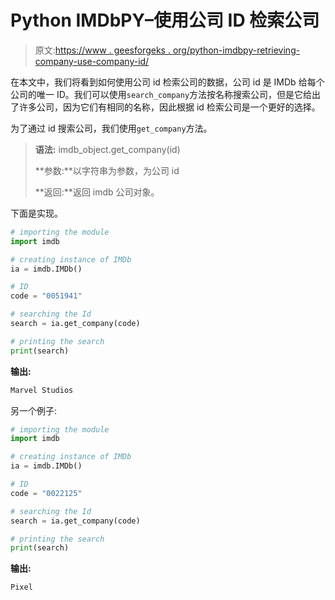 # Python IMDbPY–使用公司 ID 检索公司

> 原文:[https://www . geesforgeks . org/python-imdbpy-retrieving-company-use-company-id/](https://www.geeksforgeeks.org/python-imdbpy-retrieving-company-using-company-id/)

在本文中，我们将看到如何使用公司 id 检索公司的数据，公司 id 是 IMDb 给每个公司的唯一 ID。我们可以使用`search_company`方法按名称搜索公司，但是它给出了许多公司，因为它们有相同的名称，因此根据 id 检索公司是一个更好的选择。

为了通过 id 搜索公司，我们使用`get_company`方法。

> **语法:** imdb_object.get_company(id)
> 
> **参数:**以字符串为参数，为公司 id
> 
> **返回:**返回 imdb 公司对象。

下面是实现。

```py
# importing the module
import imdb

# creating instance of IMDb
ia = imdb.IMDb()

# ID
code = "0051941"

# searching the Id
search = ia.get_company(code)

# printing the search
print(search)
```

**输出:**

```py
Marvel Studios
```

另一个例子:

```py
# importing the module
import imdb

# creating instance of IMDb
ia = imdb.IMDb()

# ID
code = "0022125"

# searching the Id
search = ia.get_company(code)

# printing the search
print(search)
```

**输出:**

```py
Pixel
```